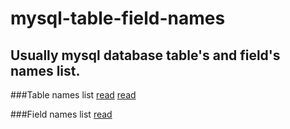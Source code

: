 mysql-table-field-names
=================

Usually mysql database table's and field's names list.
-----------------

###Table names list
<a href='tables'>read</a>
[read](tables)

###Field names list
	<a href='fields'>read</a>


